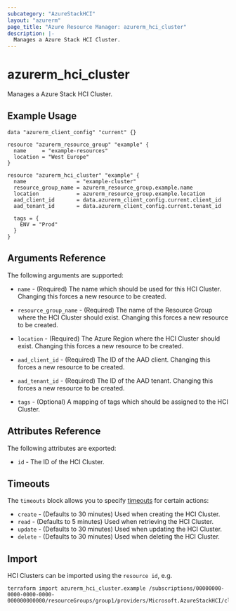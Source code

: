 ```yaml
---
subcategory: "AzureStackHCI"
layout: "azurerm"
page_title: "Azure Resource Manager: azurerm_hci_cluster"
description: |-
  Manages a Azure Stack HCI Cluster.
---
```


# azurerm_hci_cluster

Manages a Azure Stack HCI Cluster.

## Example Usage

```hcl
data "azurerm_client_config" "current" {}

resource "azurerm_resource_group" "example" {
  name     = "example-resources"
  location = "West Europe"
}

resource "azurerm_hci_cluster" "example" {
  name                = "example-cluster"
  resource_group_name = azurerm_resource_group.example.name
  location            = azurerm_resource_group.example.location
  aad_client_id       = data.azurerm_client_config.current.client_id
  aad_tenant_id       = data.azurerm_client_config.current.tenant_id

  tags = {
    ENV = "Prod"
  }
}
```

## Arguments Reference

The following arguments are supported:

* `name` - (Required) The name which should be used for this HCI Cluster. Changing this forces a new resource to be created.

* `resource_group_name` - (Required) The name of the Resource Group where the HCI Cluster should exist. Changing this forces a new resource to be created.

* `location` - (Required) The Azure Region where the HCI Cluster should exist. Changing this forces a new resource to be created.

* `aad_client_id` - (Required) The ID of the AAD client. Changing this forces a new resource to be created.

* `aad_tenant_id` - (Required) The ID of the AAD tenant. Changing this forces a new resource to be created.

* `tags` - (Optional) A mapping of tags which should be assigned to the HCI Cluster.

## Attributes Reference

The following attributes are exported:

* `id` - The ID of the HCI Cluster.

## Timeouts

The `timeouts` block allows you to specify [timeouts](https://www.terraform.io/docs/configuration/resources.html#timeouts) for certain actions:

* `create` - (Defaults to 30 minutes) Used when creating the HCI Cluster.
* `read` - (Defaults to 5 minutes) Used when retrieving the HCI Cluster.
* `update` - (Defaults to 30 minutes) Used when updating the HCI Cluster.
* `delete` - (Defaults to 30 minutes) Used when deleting the HCI Cluster.

## Import

HCI Clusters can be imported using the `resource id`, e.g.

```shell
terraform import azurerm_hci_cluster.example /subscriptions/00000000-0000-0000-0000-000000000000/resourceGroups/group1/providers/Microsoft.AzureStackHCI/clusters/cluster1
```
